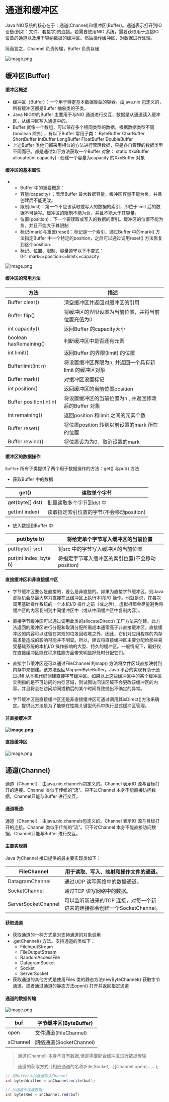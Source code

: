 # 通道和缓冲区

Java NIO系统的核心在于：通道(Channel)和缓冲区(Buffer)。通道表示打开到IO 设备(例如：文件、套接字)的连接。若需要使用NIO 系统，需要获取用于连接IO 设备的通道以及用于容纳数据的缓冲区。然后操作缓冲区，对数据进行处理。

 

简而言之，Channel 负责传输，Buffer 负责存储

![image.png](_images/1599118672605-390182da-f3c6-458b-9f68-b8b87a9ee0be.png)



## 缓冲区(Buffer)

#### 缓冲区概述

-   缓冲区（Buffer）：一个用于特定基本数据类型的容器。由java.nio 包定义的，所有缓冲区都是Buffer 抽象类的子类。
-   Java NIO中的Buffer 主要用于与NIO 通道进行交互，数据是从通道读入缓冲区，从缓冲区写入通道中的。
-   Buffer 就像一个数组，可以保存多个相同类型的数据。根据数据类型不同(boolean 除外) ，有以下Buffer 常用子类：
    ByteBuffer
    CharBuffer
    ShortBuffer
    IntBuffer
    LongBuffer
    FloatBuffer
    DoubleBuffer
-   上述Buffer 类他们都采用相似的方法进行管理数据，只是各自管理的数据类型不同而已。都是通过如下方法获取一个Buffer 对象：
    static XxxBuffer allocate(int capacity) : 创建一个容量为capacity 的XxxBuffer 对象

#### 缓冲区的基本属性

-   -   Buffer 中的重要概念：
    -   容量(capacity) ：表示Buffer 最大数据容量，缓冲区容量不能为负，并且创建后不能更改。
    -   限制(limit)：第一个不应该读取或写入的数据的索引，即位于limit 后的数据不可读写。缓冲区的限制不能为负，并且不能大于其容量。
    -   位置(position)：下一个要读取或写入的数据的索引。缓冲区的位置不能为负，并且不能大于其限制
    -   标记(mark)与重置(reset)：标记是一个索引，通过Buffer 中的mark() 方法指定Buffer 中一个特定的position，之后可以通过调用reset() 方法恢复到这个position.
    -   标记、位置、限制、容量遵守以下不变式：0<=mark<=position<=limit<=capacity

![image.png](_images/1599118754619-03f60d05-feed-42c6-b37c-b2eb56e7d0aa.png)

#### 缓冲区的常用方法

| 方法                   | 描述                                                      |
| ---------------------- | --------------------------------------------------------- |
| Buffer clear()         | 清空缓冲区并返回对缓冲区的引用                            |
| Buffer flip()          | 将缓冲区的界限设置为当前位置，并将当前位置充值为0         |
| int capacity()         | 返回Buffer 的capacity大小                                 |
| boolean hasRemaining() | 判断缓冲区中是否还有元素                                  |
| int limit()            | 返回Buffer 的界限(limit)   的位置                         |
| Bufferlimit(int n)     | 将设置缓冲区界限为n,   并返回一个具有新limit 的缓冲区对象 |
| Buffer mark()          | 对缓冲区设置标记                                          |
| int position()         | 返回缓冲区的当前位置position                              |
| Buffer position(int n) | 将设置缓冲区的当前位置为n ,   并返回修改后的Buffer 对象   |
| int remaining()        | 返回position 和limit   之间的元素个数                     |
| Buffer reset()         | 将位置position   转到以前设置的mark 所在的位置            |
| Buffer rewind()        | 将位置设为为0，取消设置的mark                             |

#### 缓冲区的数据操作

`Buffer`  所有子类提供了两个用于数据操作的方法：get() 与put() 方法

-   获取Buffer 中的数据

| get()           | 读取单个字节                             |
| --------------- | ---------------------------------------- |
| get(byte[] dst) | 批量读取多个字节到dst 中                 |
| get(int index)  | 读取指定索引位置的字节(不会移动position) |

-   放入数据到Buffer 中

| put(byte b)            | 将给定单个字节写入缓冲区的当前位置               |
| ---------------------- | ------------------------------------------------ |
| put(byte[] src)        | 将src 中的字节写入缓冲区的当前位置               |
| put(int index, byte b) | 将指定字节写入缓冲区的索引位置(不会移动position) |



#### 直接缓冲区和非直接缓冲区

-   字节缓冲区要么是直接的，要么是非直接的。如果为直接字节缓冲区，则Java      虚拟机会尽最大努力直接在此缓冲区上执行本机I/O 操作。也就是说，在每次调用基础操作系统的一个本机I/O      操作之前（或之后），虚拟机都会尽量避免将缓冲区的内容复制到中间缓冲区中（或从中间缓冲区中复制内容）。



-   直接字节缓冲区可以通过调用此类的allocateDirect()      工厂方法来创建。此方法返回的缓冲区进行分配和取消分配所需成本通常高于非直接缓冲区。直接缓冲区的内容可以驻留在常规的垃圾回收堆之外，因此，它们对应用程序的内存需求量造成的影响可能并不明显。所以，建议将直接缓冲区主要分配给那些易受基础系统的本机I/O      操作影响的大型、持久的缓冲区。一般情况下，最好仅在直接缓冲区能在程序性能方面带来明显好处时分配它们。



-   直接字节缓冲区还可以通过FileChannel 的map()      方法将文件区域直接映射到内存中来创建。该方法返回MappedByteBuffer。Java 平台的实现有助于通过JNI      从本机代码创建直接字节缓冲区。如果以上这些缓冲区中的某个缓冲区实例指的是不可访问的内存区域，则试图访问该区域不会更改该缓冲区的内容，并且将会在访问期间或稍后的某个时间导致抛出不确定的异常。



-   字节缓冲区是直接缓冲区还是非直接缓冲区可通过调用其isDirect()方法来确定。提供此方法是为了能够在性能关键型代码中执行显式缓冲区管理。

#### 非直接缓冲区

**![image.png](_images/1599118954969-18bfd917-5c47-4eac-b8c0-47c9169fe77b.png)**

#### 直接缓冲区

![image.png](_images/1599118968491-78ef2df7-4c9b-4ffa-8c91-e43c75266d0b.png)



## 通道(Channel)

通道（Channel）：由java.nio.channels包定义的。Channel 表示IO 源与目标打开的连接。Channel 类似于传统的“流”。只不过Channel 本身不能直接访问数据，Channel只能与Buffer 进行交互。

#### 通道概述: 

通道（Channel）：由java.nio.channels包定义的。Channel 表示IO 源与目标打开的连接。Channel 类似于传统的“流”。只不过Channel 本身不能直接访问数据，Channel只能与Buffer 进行交互。

#### 主要实现类

Java 为Channel    接口提供的最主要实现类如下：

| FileChannel         | 用于读取、写入、映射和操作文件的通道。                       |
| ------------------- | ------------------------------------------------------------ |
| DatagramChannel     | 通过UDP 读写网络中的数据通道。                               |
| SocketChannel       | 通过TCP 读写网络中的数据。                                   |
| ServerSocketChannel | 可以监听新进来的TCP   连接，对每一个新进来的连接都会创建一个SocketChannel。 |

#### 获取通道

-   获取通道的一种方式是对支持通道的对象调用
-   .getChannel()      方法。支持通道的类如下：
    -   FileInputStream
    -   FileOutputStream
    -   RandomAccessFile
    -   DatagramSocket
    -   Socket
    -   ServerSocket
-   获取通道的其他方式是使用Files      类的静态方法newByteChannel() 获取字节通道。或者通过通道的静态方法open() 打开并返回指定通道

#### 通道的数据传输

![image.png](_images/1599119143985-34d914bc-b34c-4120-88a5-7351259b0e6f.png)

| buf      | 字节缓冲区(ByteBuffer)  |
| -------- | ----------------------- |
| open     | 文件通道(FileChannel)   |
| sChannel | 网络通道(SocketChannel) |

>   通道(Channel) 本身不含有数据,但是需要配合缓冲区进行数据传输
>
>   通道的获取方式: [相应通道的名称(File,Socket,...)]Channel.open(...,...);

```java
// 将Buffer中的数据写入Channel
int bytesWritten = inChannel.write(buf);

// 从通道中读取数据
int bytesRed = inChannel.red(buf)
```